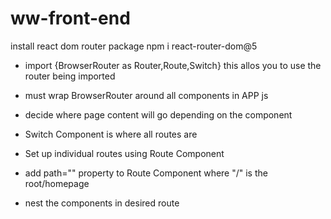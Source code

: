 # ww-front-end

install react dom router package
npm i react-router-dom@5

- import  {BrowserRouter as Router,Route,Switch} this allos you to use the router being imported

- must wrap BrowserRouter around all components in APP js

- decide where page content will go depending on the component
- Switch Component is where all routes are
- Set up individual routes using Route Component
- add path="" property to Route Component
  where "/" is the root/homepage
- nest the components in desired route
